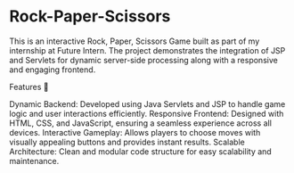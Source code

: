 # Rock-Paper-Scissors 
This is an interactive Rock, Paper, Scissors Game built as part of my internship at Future Intern. The project demonstrates the integration of JSP and Servlets for dynamic server-side processing along with a responsive and engaging frontend.

Features 🌟

Dynamic Backend: Developed using Java Servlets and JSP to handle game logic and user interactions efficiently.
Responsive Frontend: Designed with HTML, CSS, and JavaScript, ensuring a seamless experience across all devices.
Interactive Gameplay: Allows players to choose moves with visually appealing buttons and provides instant results.
Scalable Architecture: Clean and modular code structure for easy scalability and maintenance.

